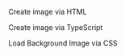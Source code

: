 Create image via HTML
<snippet id='creating-image-html'/>

Create image via TypeScript
<snippet id='creating-image-code'/>

Load Background Image via CSS

<snippet id='load-image-css'/>

<snippet id='css-load-background'/>
